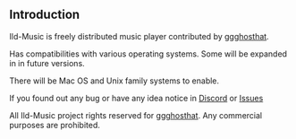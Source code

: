 ## Introduction
  Ild-Music is freely distributed music player contributed by [ggghosthat](https://github.com/ggghosthat/).

  Has compatibilities with various operating systems. Some will be expanded in in future versions.

  There will be Mac OS and Unix family systems to enable.

  If you found out any bug or have any idea notice in [Discord](https://discord.gg/dXqkwyyR) or [Issues](https://github.com/ggghosthat/Projects/issues)

  All Ild-Music project rights reserved for [ggghosthat](https://github.com/ggghosthat/). Any commercial purposes are prohibited.
